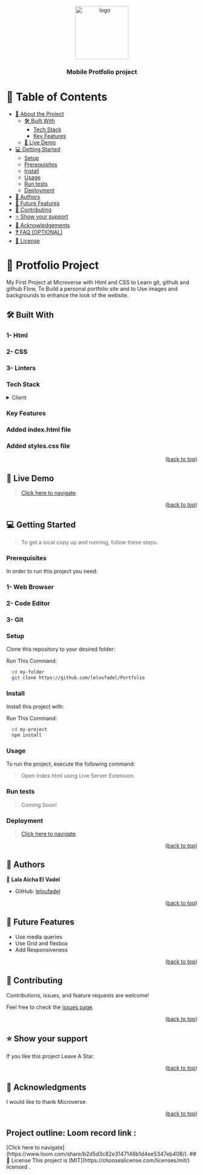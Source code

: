 
<a name="readme-top"></a>



<div align="center">
 
  <img src="https://as1.ftcdn.net/v2/jpg/05/06/45/92/1000_F_506459232_7RWXyXVU0ZapbSRlgPdnqdNexo0k2d8H.jpg" alt="logo" width="140"  height="auto" />
  <br/>

  <h3><b> Mobile Protfolio project</b></h3>

</div>

<!-- TABLE OF CONTENTS -->

# 📗 Table of Contents

- [📖 About the Project](#about-project)
  - [🛠 Built With](#built-with)
    - [Tech Stack](#tech-stack)
    - [Key Features](#key-features)
  - [🚀 Live Demo](#live-demo)
- [💻 Getting Started](#getting-started)
  - [Setup](#setup)
  - [Prerequisites](#prerequisites)
  - [Install](#install)
  - [Usage](#usage)
  - [Run tests](#run-tests)
  - [Deployment](#triangular_flag_on_post-deployment)
- [👥 Authors](#authors)
- [🔭 Future Features](#future-features)
- [🤝 Contributing](#contributing)
- [⭐️ Show your support](#support)
- [🙏 Acknowledgements](#acknowledgements)
- [❓ FAQ (OPTIONAL)](#faq)
- [📝 License](#license)

<!-- PROJECT DESCRIPTION -->

# 📖 Protfolio Project <a name="about-project"></a>

My First Project at Microverse with Html and CSS to Learn git, github and github Flow, To Build a personal portfolio site and to
Use images and backgrounds to enhance the look of the website.

## 🛠 Built With <a name="built-with"></a>

### 1- Html
### 2- CSS
### 3- Linters

### Tech Stack <a name="tech-stack"></a>


<details>
  <summary>Client</summary>
  <ul>
    <li><a>Html</a></li>
    <li><a>Css</a></li>
  </ul>
</details>



<!-- Features -->

### Key Features <a name="key-features"></a>

### Added index.html file
### Added styles.css file

<p align="right">(<a href="#readme-top">back to top</a>)</p>

<!-- LIVE DEMO -->

## 🚀 Live Demo <a name="live-demo"></a>

> [Click here to navigate](https://leloufadel.github.io/Portfolio/).

<p align="right">(<a href="#readme-top">back to top</a>)</p>

<!-- GETTING STARTED -->

## 💻 Getting Started <a name="getting-started"></a>



> To get a local copy up and running, follow these steps.

### Prerequisites

In order to run this project you need:

### 1- Web Browser
### 2- Code Editor
### 3- Git



### Setup

Clone this repository to your desired folder:

Run This Command:



```sh
  cd my-folder
  git clone https://github.com/leloufadel/Portfolio
```


### Install

Install this project with:

Run This Command:

```sh
  cd my-project
  npm install
```


### Usage

To run the project, execute the following command:

> Open Index.html using Live Server Extension.
### Run tests

> Coming Soon!

### Deployment

> [Click here to navigate](https://leloufadel.github.io/Portfolio/).

<p align="right">(<a href="#readme-top">back to top</a>)</p>

<!-- AUTHORS -->

## 👥 Authors <a name="authors"></a>



👤 **Lala Aicha El Vadel**

- GitHub: [leloufadel](https://github.com/leloufadel)



<p align="right">(<a href="#readme-top">back to top</a>)</p>

<!-- FUTURE FEATURES -->

## 🔭 Future Features <a name="future-features"></a>

- Use media queries
- Use Grid and flexbox
- Add  Responsiveness


<p align="right">(<a href="#readme-top">back to top</a>)</p>

<!-- CONTRIBUTING -->

## 🤝 Contributing <a name="contributing"></a>

Contributions, issues, and feature requests are welcome!

Feel free to check the [issues page](../../issues/).

<p align="right">(<a href="">back to top</a>)</p>

<!-- SUPPORT -->

## ⭐️ Show your support <a name="support"></a>

If you like this project Leave A Star.

<p align="right">(<a href="#readme-top">back to top</a>)</p>

<!-- ACKNOWLEDGEMENTS -->

## 🙏 Acknowledgments <a name="acknowledgements"></a>

I would like to thank Microverse.

<p align="right">(<a href="#readme-top">back to top</a>)</p>

<!-- LICENSE -->
<h2> Project outline: Loom record link :</h2> [Click here to navigate](https://www.loom.com/share/b2d5d3c82e3147148b1d4ee5347eb408/).
## 📝 License <a name="license"></a>
This project is [MIT](https://choosealicense.com/licenses/mit/) licensed .
